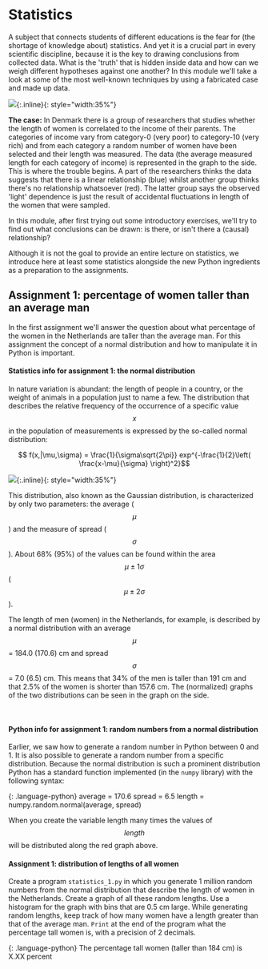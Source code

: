 # Statistics #

A subject that connects students of different educations is the fear for (the shortage of knowledge about) statistics. And yet it is a crucial part in every scientific discipline, because it is the key to drawing conclusions from collected data. What is the 'truth' that is hidden inside data and how can we weigh different hypotheses against one another? In this module we'll take a look at some of the most well-known techniques by using a fabricated case and made up data.

![](ExampleDenemarken.png){:.inline}{: style="width:35%"}

**The case:** In Denmark there is a group of researchers that studies whether the length of women is correlated to the income of their parents. The categories of income vary from category-0 (very poor) to category-10 (very rich) and from each category a random number of women have been selected and their length was measured. The data (the average measured length for each category of income) is represented in the graph to the side. This is where the trouble begins. A part of the researchers thinks the data suggests that there is a linear relationship (blue) whilst another group thinks there's no relationship whatsoever (red). The latter group says the observed 'light' dependence is just the result of accidental fluctuations in length of the women that were sampled.

In this module, after first trying out some introductory exercises, we'll try to find out what conclusions can be drawn: is there, or isn't there a (causal) relationship?

Although it is not the goal to provide an entire lecture on statistics, we introduce here at least some statistics alongside the new Python ingredients as a preparation to the assignments.
 
## Assignment 1: percentage of women taller than an average man

In the first assignment we'll answer the question about what percentage of the women in the Netherlands are taller than the average man. For this assignment the concept of a normal distribution and how to manipulate it in Python is important.

#### Statistics info for assignment 1:  the normal distribution 

In nature variation is abundant: the length of people in a country, or the weight of animals in a population just to name a few. The distribution that describes the relative frequency of the occurrence of a specific value $$x$$ in the population of measurements is expressed by the so-called normal distribution:

$$ f(x,|\mu,\sigma) = \frac{1}{\sigma\sqrt{2\pi}} exp^{-\frac{1}{2}\left( \frac{x-\mu}{\sigma} \right)^2}$$

![](ExampleLengte.png){:.inline}{: style="width:35%"}

This distribution, also known as the Gaussian distribution, is characterized by only two parameters: the average ($$\mu$$) and the measure of spread ($$\sigma$$). About 68% (95%) of the values can be found within the area $$\mu \pm 1\sigma$$ ($$\mu \pm 2\sigma$$).

The length of men (women) in the Netherlands, for example, is described by a normal distribution with an average $$\mu$$ = 184.0 (170.6) cm and spread $$\sigma$$ = 7.0 (6.5) cm. This means that 34% of the men is taller than 191 cm and that 2.5% of the women is shorter than 157.6 cm. The (normalized) graphs of the two distributions can be seen in the graph on the side.

<br>

#### Python info for assignment 1: random numbers from a normal distribution

Earlier, we saw how to generate a random number in Python between 0 and 1. It is also possible to generate a random number from a specific distribution. Because the normal distribution is such a prominent distribution Python has a standard function implemented (in the `numpy` library) with the following syntax:

{: .language-python}
    average = 170.6
    spread = 6.5
    length = numpy.random.normal(average, spread)

When you create the variable length many times the values of $$length$$ will be distributed along the red graph above.

#### Assignment 1: distribution of lengths of all women

Create a program `statistics_1.py` in which you generate 1 million random numbers from the normal distribution that describe the length of women in the Netherlands. Create a graph of all these random lengths. Use a histogram for the graph with bins that are 0.5 cm large. While generating random lengths, keep track of how many women have a length greater than that of the average man. `Print` at the end of the program what the percentage tall women is, with a precision of 2 decimals.

{: .language-python}
    The percentage tall women (taller than 184 cm) is X.XX percent

